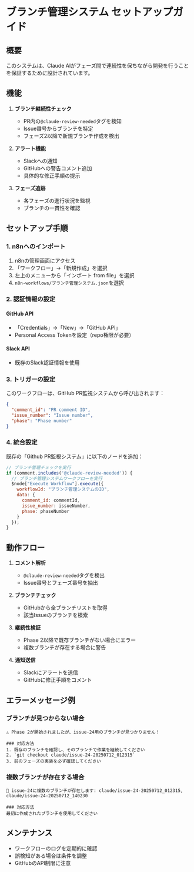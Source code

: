 # ブランチ管理システム セットアップガイド

## 概要

このシステムは、Claude AIがフェーズ間で連続性を保ちながら開発を行うことを保証するために設計されています。

## 機能

1. **ブランチ継続性チェック**
   - PR内の`@claude-review-needed`タグを検知
   - Issue番号からブランチを特定
   - フェーズ2以降で新規ブランチ作成を検出

2. **アラート機能**
   - Slackへの通知
   - GitHubへの警告コメント追加
   - 具体的な修正手順の提示

3. **フェーズ追跡**
   - 各フェーズの進行状況を監視
   - ブランチの一貫性を確認

## セットアップ手順

### 1. n8nへのインポート

1. n8nの管理画面にアクセス
2. 「ワークフロー」→「新規作成」を選択
3. 左上のメニューから「インポート from file」を選択
4. `n8n-workflows/ブランチ管理システム.json`を選択

### 2. 認証情報の設定

#### GitHub API
- 「Credentials」→「New」→「GitHub API」
- Personal Access Tokenを設定（repo権限が必要）

#### Slack API
- 既存のSlack認証情報を使用

### 3. トリガーの設定

このワークフローは、GitHub PR監視システムから呼び出されます：

```json
{
  "comment_id": "PR comment ID",
  "issue_number": "Issue number",
  "phase": "Phase number"
}
```

### 4. 統合設定

既存の「Github PR監視システム」に以下のノードを追加：

```javascript
// ブランチ管理チェックを実行
if (comment.includes('@claude-review-needed')) {
  // ブランチ管理システムワークフローを実行
  $node["Execute Workflow"].execute({
    workflowId: "ブランチ管理システムのID",
    data: {
      comment_id: commentId,
      issue_number: issueNumber,
      phase: phaseNumber
    }
  });
}
```

## 動作フロー

1. **コメント解析**
   - `@claude-review-needed`タグを検出
   - Issue番号とフェーズ番号を抽出

2. **ブランチチェック**
   - GitHubから全ブランチリストを取得
   - 該当Issueのブランチを検索

3. **継続性検証**
   - Phase 2以降で既存ブランチがない場合にエラー
   - 複数ブランチが存在する場合に警告

4. **通知送信**
   - Slackにアラートを送信
   - GitHubに修正手順をコメント

## エラーメッセージ例

### ブランチが見つからない場合
```
⚠️ Phase 2が開始されましたが、issue-24用のブランチが見つかりません！

### 対応方法
1. 既存のブランチを確認し、そのブランチで作業を継続してください
2. `git checkout claude/issue-24-20250712_012315`
3. 前のフェーズの実装を必ず確認してください
```

### 複数ブランチが存在する場合
```
📌 issue-24に複数のブランチが存在します: claude/issue-24-20250712_012315, claude/issue-24-20250712_140230

### 対応方法
最初に作成されたブランチを使用してください
```

## メンテナンス

- ワークフローのログを定期的に確認
- 誤検知がある場合は条件を調整
- GitHubのAPI制限に注意